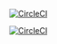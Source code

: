 [![CircleCI](https://circleci.com/gh/jiang-austin/personal-site/tree/master.svg?style=svg)](https://circleci.com/gh/jiang-austin/personal-site/tree/master)

[![CircleCI](https://circleci.com/gh/jiang-austin/personal-site/tree/master.svg?style=shield)](https://circleci.com/gh/jiang-austin/personal-site/tree/master)
